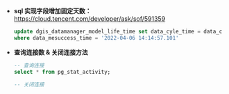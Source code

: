 * **sql 实现字段增加固定天数：**
  https://cloud.tencent.com/developer/ask/sof/591359

  ~~~sql
  update dgis_datamanager_model_life_time set data_cyle_time = data_create_time +  INTERVAL '7 days' 
  where data_mesuccess_time = '2022-04-06 14:14:57.101'
  ~~~

  

* **查询连接数 & 关闭连接方法**

  ~~~ sql
  -- 查询连接
  select * from pg_stat_activity;
  
  -- 关闭连接
  ~~~

  

